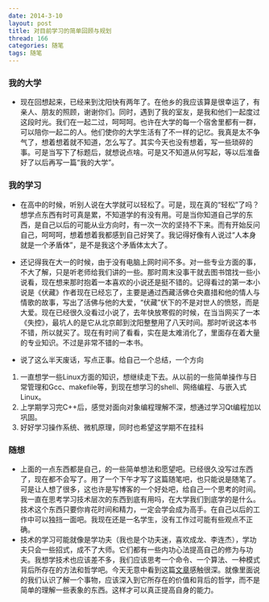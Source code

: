 ```yaml
---
date: 2014-3-10
layout: post
title: 对目前学习的简单回顾与规划
thread: 166
categories: 随笔
tags: 随笔
---
```


### 我的大学

 - 现在回想起来，已经来到沈阳快有两年了。在他乡的我应该算是很幸运了，有亲人、朋友的照顾，谢谢你们。同时，遇到了我的室友，是我和他们一起度过这段时光。我们在一起二过，呵呵呵。也许在大学的每一个宿舍里都有一群，可以陪你一起二的人。他们使你的大学生活有了不一样的记忆。我真是太不争气了，想着想着就不知道，怎么写了。其实今天也没有想着，写一些琐碎的事。可是当写下了标题后，就想说点啥。可是又不知道从何写起，等以后准备好了以后再写一篇“我的大学”。
<!---more--->

### 我的学习

 - 在高中的时候，听别人说在大学就可以轻松了。可是，现在真的“轻松”了吗？想学点东西有时可真是累，不知道学的有没有用。可是当你知道自己学的东西，是自己以后的可能从业方向时，有一次一次的坚持不下来。而有开始反问自己，呵呵呵，想着想着我都感到自己好笑了。我记得好像有人说过“人本身就是一个矛盾体”，是不是我这个矛盾体太大了。

 - 还记得我在大一的时候，由于没有电脑上网时间不多。对一些专业方面的事，不大了解，只是听老师给我们讲的一些。那时周末没事干就去图书馆找一些小说看，现在想来那时抱着一本喜欢的小说还是挺不错的。记得看过的第一本小说是《伏藏》作者现在已经忘了，主要是通过西藏活佛仓央嘉措和他的情人与情歌的故事，写出了活佛与他的大爱，“伏藏”伏下的不是对世人的愤怒，而是大爱。现在已经很久没看过小说了，去年快放寒假的时候，在当当网买了一本《失控》，最坑人的是它从北京邮到沈阳整整用了八天时间。那时听说这本书不错，所以就买了。现在有时间了看看，实在是太难消化了，里面存在着大量的专业知识。不过是非常不错的一本书。

 - 说了这么半天废话，写点正事。给自己一个总结，一个方向

  1. 一直想学一些Linux方面的知识，想继续走下去。从以前的一些简单操作与日常管理和Gcc、makefile等，到现在想学习的shell、网络编程、与嵌入式Linux。
  2. 上学期学习完C++后，感觉对面向对象编程理解不深，想通过学习Qt编程加以巩固。
  3. 好好学习操作系统、微机原理，同时也希望这学期不在挂科

### 随想

 - 上面的一点东西都是自己，的一些简单想法和愿望吧。已经很久没写过东西了，现在都不会写了。用了一个下午才写了这篇随笔吧，也只能说是随笔了。可是让人想了很多，这也许是写博客的一个好处吧，给自己一个思考的时间。我一直在思考学习技术层次的东西到底有用吗，在大学我们到底学的是什么。技术这个东西只要你肯花时间和精力，一定会学会成为高手。在自己以后的工作中可以独挡一面吧。我现在还是一名学生，没有工作过可能有些观点不正确。
 - 技术的学习可能就像是学功夫（我也是个功夫迷，喜欢成龙、李连杰），学功夫只会一些招式，成不了大师。它们都有一些内功心法提高自己的修为与功夫。我想学技术也应该差不多，我们应该思考一个命令、一个算法、一种模式背后所存在的方法和哲学吧。今天无意中看到这篇[文章](http://www.cnblogs.com/tcjiaan/p/3529358.html#!comments)感触很深。就像里面说的我们认识了解一个事物，应该深入到它所存在的价值和背后的哲学，而不是简单的理解一些表象的东西。这样才可以真正提高自身的能力。
